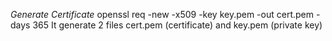 _Generate Certificate_
openssl req -new -x509 -key key.pem -out cert.pem -days 365
It generate 2 files cert.pem (certificate) and key.pem (private key)
